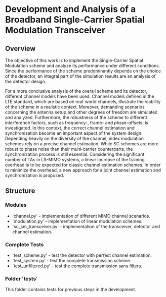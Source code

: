 # Development and Analysis of a Broadband Single-Carrier Spatial Modulation Transceiver


## Overview

The objective of this work is to implement the Single-Carrier Spatial Modulation scheme and analyze its performance under different conditions. Since the performance of the scheme predominantly depends on the choice of the detector, an integral part of the simulation results are an analysis of the detector design. 

For a more conclusive analysis of the overall scheme and its detector, different channel models have been used. Channel models defined in the LTE standard, which are based on real-world channels, illustrate the viability of the scheme in a realistic context. Moreover, demanding scenarios concerning the antenna setup and other degrees of freedom are simulated and analyzed. Furthermore, the robustness of the scheme to different interference factors, such as frequency-, frame- and phase-offsets, is investigated. In this context, the correct channel estimation and synchronization become an important aspect of the system design. Depending heavily on the diversity of the channel, index modulation schemes rely on a precise channel estimation. While SC schemes are more robust to phase noise than their multi-carrier counterparts, the synchronization process is still essential. Considering the significant number of TAs in LS-MIMO systems, a linear increase of the training overhead is to be expected for classic channel estimation schemes. In order to minimize the overhead, a new approach for a joint channel estimation and synchronization is proposed.

## Structure

### Modules
- 'channel.py' - implementation of different MIMO channel scenarios.
- 'modulation.py' - implementation of linear modulation schemes.
- 'sc_sm_transceiver.py' - implementation of the transceiver, detector and channel estimation.

### Complete Tests
- 'test_scheme.py' - test the detector with perfect channel estimation.
- 'test_system.py' - test the complete transmission scheme.
- 'test_unfiltered.py' - test the complete transmission sans filters.

### Folder 'tests'
This folder contains tests for previous steps in the development.
